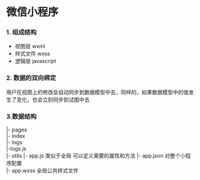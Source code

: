 # 微信小程序

### 1. 组成结构

-   视图层 wxml
-   样式文件 wxss
-   逻辑层 javascript

### 2. 数据的双向绑定

用户在视图上的修改会自动同步到数据模型中去，同样的，如果数据模型中的值发生了变化，也会立刻同步到试图中去

### 3.数据结构

|- pages  
  |- index  
  |- logs  
​    |-logs.js  
|- utils 
|- app.js 类似于全局 可以定义需要的属性和方法 
|- app.json 对整个小程序配置  
|- app.wxss  全局公共样式文件